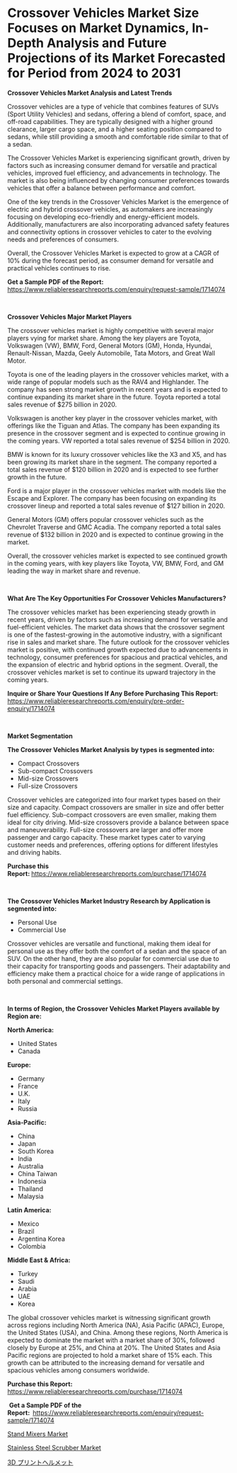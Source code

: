 <p><h1>Crossover Vehicles Market Size Focuses on Market Dynamics, In-Depth Analysis and Future Projections of its Market Forecasted for Period from 2024 to 2031</h1></p><p><strong>Crossover Vehicles Market Analysis and Latest Trends</strong></p>
<p><p>Crossover vehicles are a type of vehicle that combines features of SUVs (Sport Utility Vehicles) and sedans, offering a blend of comfort, space, and off-road capabilities. They are typically designed with a higher ground clearance, larger cargo space, and a higher seating position compared to sedans, while still providing a smooth and comfortable ride similar to that of a sedan.</p><p>The Crossover Vehicles Market is experiencing significant growth, driven by factors such as increasing consumer demand for versatile and practical vehicles, improved fuel efficiency, and advancements in technology. The market is also being influenced by changing consumer preferences towards vehicles that offer a balance between performance and comfort.</p><p>One of the key trends in the Crossover Vehicles Market is the emergence of electric and hybrid crossover vehicles, as automakers are increasingly focusing on developing eco-friendly and energy-efficient models. Additionally, manufacturers are also incorporating advanced safety features and connectivity options in crossover vehicles to cater to the evolving needs and preferences of consumers.</p><p>Overall, the Crossover Vehicles Market is expected to grow at a CAGR of 10% during the forecast period, as consumer demand for versatile and practical vehicles continues to rise.</p></p>
<p><strong>Get a Sample PDF of the Report:&nbsp;</strong> <a href="https://www.reliableresearchreports.com/enquiry/request-sample/1714074">https://www.reliableresearchreports.com/enquiry/request-sample/1714074</a></p>
<p>&nbsp;</p>
<p><strong>Crossover Vehicles Major Market Players</strong></p>
<p><p>The crossover vehicles market is highly competitive with several major players vying for market share. Among the key players are Toyota, Volkswagen (VW), BMW, Ford, General Motors (GM), Honda, Hyundai, Renault-Nissan, Mazda, Geely Automobile, Tata Motors, and Great Wall Motor.</p><p>Toyota is one of the leading players in the crossover vehicles market, with a wide range of popular models such as the RAV4 and Highlander. The company has seen strong market growth in recent years and is expected to continue expanding its market share in the future. Toyota reported a total sales revenue of $275 billion in 2020.</p><p>Volkswagen is another key player in the crossover vehicles market, with offerings like the Tiguan and Atlas. The company has been expanding its presence in the crossover segment and is expected to continue growing in the coming years. VW reported a total sales revenue of $254 billion in 2020.</p><p>BMW is known for its luxury crossover vehicles like the X3 and X5, and has been growing its market share in the segment. The company reported a total sales revenue of $120 billion in 2020 and is expected to see further growth in the future.</p><p>Ford is a major player in the crossover vehicles market with models like the Escape and Explorer. The company has been focusing on expanding its crossover lineup and reported a total sales revenue of $127 billion in 2020.</p><p>General Motors (GM) offers popular crossover vehicles such as the Chevrolet Traverse and GMC Acadia. The company reported a total sales revenue of $132 billion in 2020 and is expected to continue growing in the market.</p><p>Overall, the crossover vehicles market is expected to see continued growth in the coming years, with key players like Toyota, VW, BMW, Ford, and GM leading the way in market share and revenue.</p></p>
<p>&nbsp;</p>
<p><strong>What Are The Key Opportunities For Crossover Vehicles Manufacturers?</strong></p>
<p><p>The crossover vehicles market has been experiencing steady growth in recent years, driven by factors such as increasing demand for versatile and fuel-efficient vehicles. The market data shows that the crossover segment is one of the fastest-growing in the automotive industry, with a significant rise in sales and market share. The future outlook for the crossover vehicles market is positive, with continued growth expected due to advancements in technology, consumer preferences for spacious and practical vehicles, and the expansion of electric and hybrid options in the segment. Overall, the crossover vehicles market is set to continue its upward trajectory in the coming years.</p></p>
<p><strong>Inquire or Share Your Questions If Any Before Purchasing This Report:</strong> <a href="https://www.reliableresearchreports.com/enquiry/pre-order-enquiry/1714074">https://www.reliableresearchreports.com/enquiry/pre-order-enquiry/1714074</a></p>
<p>&nbsp;</p>
<p><strong>Market Segmentation</strong></p>
<p><strong>The Crossover Vehicles Market Analysis by types is segmented into:</strong></p>
<p><ul><li>Compact Crossovers</li><li>Sub-compact Crossovers</li><li>Mid-size Crossovers</li><li>Full-size Crossovers</li></ul></p>
<p><p>Crossover vehicles are categorized into four market types based on their size and capacity. Compact crossovers are smaller in size and offer better fuel efficiency. Sub-compact crossovers are even smaller, making them ideal for city driving. Mid-size crossovers provide a balance between space and maneuverability. Full-size crossovers are larger and offer more passenger and cargo capacity. These market types cater to varying customer needs and preferences, offering options for different lifestyles and driving habits.</p></p>
<p><strong>Purchase this Report:&nbsp;</strong><a href="https://www.reliableresearchreports.com/purchase/1714074">https://www.reliableresearchreports.com/purchase/1714074</a></p>
<p>&nbsp;</p>
<p><strong>The Crossover Vehicles Market Industry Research by Application is segmented into:</strong></p>
<p><ul><li>Personal Use</li><li>Commercial Use</li></ul></p>
<p><p>Crossover vehicles are versatile and functional, making them ideal for personal use as they offer both the comfort of a sedan and the space of an SUV. On the other hand, they are also popular for commercial use due to their capacity for transporting goods and passengers. Their adaptability and efficiency make them a practical choice for a wide range of applications in both personal and commercial settings.</p></p>
<p>&nbsp;</p>
<p><strong>In terms of Region, the Crossover Vehicles Market Players available by Region are:</strong></p>
<p>
    <p> <strong> North America: </strong>
        <ul>
            <li>United States</li>
            <li>Canada</li>
        </ul>
        </p> 
    <p> <strong> Europe: </strong>
        <ul>
            <li>Germany</li>
            <li>France</li>
            <li>U.K.</li>
            <li>Italy</li>
            <li>Russia</li>
        </ul>
        </p> 
    <p> <strong> Asia-Pacific: </strong>
        <ul>
            <li>China</li>
            <li>Japan</li>
            <li>South Korea</li>
            <li>India</li>
            <li>Australia</li>
            <li>China Taiwan</li>
            <li>Indonesia</li>
            <li>Thailand</li>
            <li>Malaysia</li>
        </ul>
        </p> 
    <p> <strong> Latin America: </strong>
        <ul>
            <li>Mexico</li>
            <li>Brazil</li>
            <li>Argentina Korea</li>
            <li>Colombia</li>
        </ul>
        </p> 
    <p> <strong> Middle East & Africa: </strong>
        <ul>
            <li>Turkey</li>
            <li>Saudi</li>
            <li>Arabia</li>
            <li>UAE</li>
            <li>Korea</li>
        </ul>
    </p>
    </p>
<p><p>The global crossover vehicles market is witnessing significant growth across regions including North America (NA), Asia Pacific (APAC), Europe, the United States (USA), and China. Among these regions, North America is expected to dominate the market with a market share of 30%, followed closely by Europe at 25%, and China at 20%. The United States and Asia Pacific regions are projected to hold a market share of 15% each. This growth can be attributed to the increasing demand for versatile and spacious vehicles among consumers worldwide.</p></p>
<p><strong>Purchase this Report: </strong><a href="https://www.reliableresearchreports.com/purchase/1714074">https://www.reliableresearchreports.com/purchase/1714074</a></p>
<p>&nbsp;<strong>Get a Sample PDF of the Report:&nbsp;&nbsp;</strong><a href="https://www.reliableresearchreports.com/enquiry/request-sample/1714074">https://www.reliableresearchreports.com/enquiry/request-sample/1714074</a></p>
<p><strong></strong></p>
<p><p><a href="https://view.publitas.com/reportprime-1/stand-mixers-market-insights-market-players-and-forecast-till-2030/">Stand Mixers Market</a></p><p><a href="https://view.publitas.com/reportprime-1/stainless-steel-scrubber-market-challenges-opportunities-and-growth-drivers-and-major-market-players-forecasted-for-period-from-2023-2030/">Stainless Steel Scrubber Market</a></p><p><a href="https://medium.com/@alvaradolanezhpnoeeozz2ue/3d%E3%83%97%E3%83%AA%E3%83%B3%E3%83%88%E3%81%95%E3%82%8C%E3%81%9F%E3%83%98%E3%83%AB%E3%83%A1%E3%83%83%E3%83%88%E5%B8%82%E5%A0%B4%E3%81%AF-%E5%B8%82%E5%A0%B4%E3%82%B7%E3%82%A7%E3%82%A2-%E5%B8%82%E5%A0%B4%E3%83%88%E3%83%AC%E3%83%B3%E3%83%89-%E5%B8%82%E5%A0%B4%E6%88%90%E9%95%B7%E3%81%AB%E9%96%A2%E3%81%99%E3%82%8B%E6%83%85%E5%A0%B1%E3%82%92%E6%8F%90%E4%BE%9B%E3%81%97%E3%81%BE%E3%81%99-1b511bfb3dbd">3D プリントヘルメット</a></p></p>